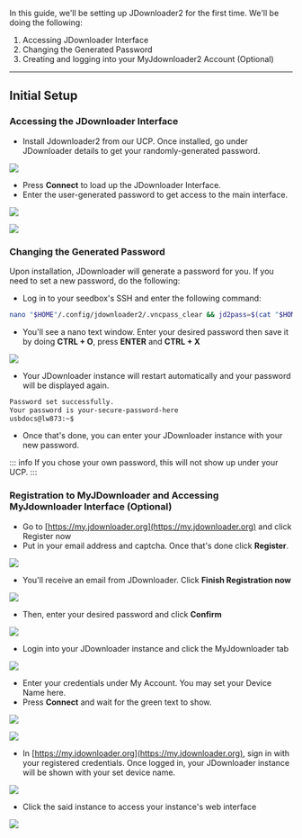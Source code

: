 In this guide, we'll be setting up JDownloader2 for the first time. We'll be doing the following:

1. Accessing JDownloader Interface
2. Changing the Generated Password
3. Creating and logging into your MyJdownloader2 Account (Optional)

* * *

## Initial Setup
### Accessing the JDownloader Interface

* Install Jdownloader2 from our UCP. Once installed, go under JDownloader details to get your randomly-generated password.

![](https://docs.usbx.me/uploads/images/gallery/2020-07/image-1595684678945.png)

* Press **Connect** to load up the JDownloader Interface.
* Enter the user-generated password to get access to the main interface.

![](https://docs.usbx.me/uploads/images/gallery/2020-08/image-1597682476779.png)

![](https://docs.usbx.me/uploads/images/gallery/2020-08/image-1597682518436.png)

### Changing the Generated Password

Upon installation, JDownloader will generate a password for you. If you need to set a new password, do the following:

* Log in to your seedbox's SSH and enter the following command:

```sh
nano "$HOME"/.config/jdownloader2/.vncpass_clear && jd2pass=$(cat "$HOME"/.config/jdownloader2/.vncpass_clear) && clear && app-jdownloader2 restart && echo "Password set successfully." && echo "Your password is $jd2pass"
```

* You'll see a nano text window. Enter your desired password then save it by doing **CTRL + O**, press **ENTER** and **CTRL + X**

![](https://docs.usbx.me/uploads/images/gallery/2020-08/image-1597687218323.png)

* Your JDownloader instance will restart automatically and your password will be displayed again.

```sh
Password set successfully.
Your password is your-secure-password-here
usbdocs@lw873:~$
```

* Once that's done, you can enter your JDownloader instance with your new password.

::: info
If you chose your own password, this will not show up under your UCP.
:::


### Registration to MyJDownloader and Accessing MyJdownloader Interface (Optional)

  * Go to [https://my.jdownloader.org](https://my.jdownloader.org) and click Register now
  * Put in your email address and captcha. Once that's done click **Register**.

![](https://docs.usbx.me/uploads/images/gallery/2020-03/scaled-1680-/image-1583479803654.png)

  * You'll receive an email from JDownloader. Click **Finish Registration now**

![](https://docs.usbx.me/uploads/images/gallery/2020-03/scaled-1680-/image-1583479683589.png)

  * Then, enter your desired password and click **Confirm**

![](https://docs.usbx.me/uploads/images/gallery/2020-03/scaled-1680-/image-1583479852769.png)

* Login into your JDownloader instance and click the MyJdownloader tab

![](https://docs.usbx.me/uploads/images/gallery/2020-08/image-1597688107447.png)

* Enter your credentials under My Account. You may set your Device Name here.
* Press **Connect** and wait for the green text to show.

![](https://docs.usbx.me/uploads/images/gallery/2020-08/image-1597688312231.png)

![](https://docs.usbx.me/uploads/images/gallery/2020-08/image-1597688390006.png)

* In [https://my.jdownloader.org](https://my.jdownloader.org), sign in with your registered credentials. Once logged in, your JDownloader instance will be shown with your set device name.

![](https://docs.usbx.me/uploads/images/gallery/2020-04/scaled-1680-/image-1585841259543.png)

* Click the said instance to access your instance's web interface

![](https://docs.usbx.me/uploads/images/gallery/2020-04/scaled-1680-/image-1585841313491.png)